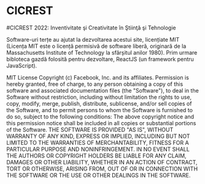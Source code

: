 # CICREST
#CICREST 2022: Inventivitate şi Creativitate în Ştiinţă şi Tehnologie

Software-uri terțe au ajutat la dezvoltarea acestui site, licențiate MIT (Licența MIT este o licență permisivă de software liberă, originară de la Massachusetts Institute of Technology la sfârșitul anilor 1980). Prim urmare bibloteca gazdă folosită pentru dezvoltare, ReactJS (un framework pentru JavaScript).

MIT License Copyright (c) Facebook, Inc. and its affiliates. Permission is hereby granted, free of charge, to any person obtaining a copy of this software and associated documentation files (the "Software"), to deal in the Software without restriction, including without limitation the rights to use, copy, modify, merge, publish, distribute, sublicense, and/or sell copies of the Software, and to permit persons to whom the Software is furnished to do so, subject to the following conditions: The above copyright notice and this permission notice shall be included in all copies or substantial portions of the Software. THE SOFTWARE IS PROVIDED "AS IS", WITHOUT WARRANTY OF ANY KIND, EXPRESS OR IMPLIED, INCLUDING BUT NOT LIMITED TO THE WARRANTIES OF MERCHANTABILITY, FITNESS FOR A PARTICULAR PURPOSE AND NONINFRINGEMENT. IN NO EVENT SHALL THE AUTHORS OR COPYRIGHT HOLDERS BE LIABLE FOR ANY CLAIM, DAMAGES OR OTHER LIABILITY, WHETHER IN AN ACTION OF CONTRACT, TORT OR OTHERWISE, ARISING FROM, OUT OF OR IN CONNECTION WITH THE SOFTWARE OR THE USE OR OTHER DEALINGS IN THE SOFTWARE.
